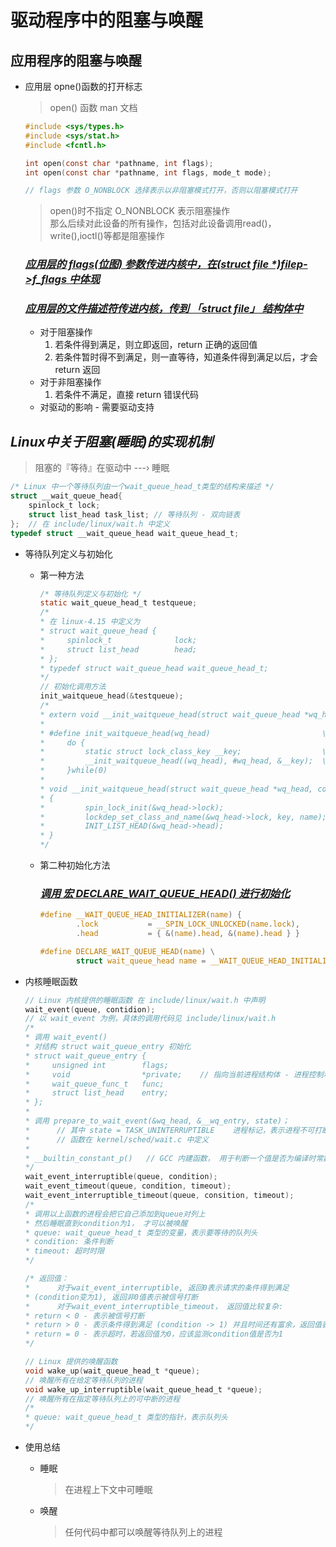 # **驱动程序中的阻塞与唤醒**

## **应用程序的阻塞与唤醒**  

- 应用层 opne()函数的打开标志
    > open() 函数 man 文档  
    ```C
    #include <sys/types.h>
    #include <sys/stat.h>
    #include <fcntl.h>

    int open(const char *pathname, int flags);
    int open(const char *pathname, int flags, mode_t mode);

    // flags 参数 O_NONBLOCK 选择表示以非阻塞模式打开，否则以阻塞模式打开
    ```

    > open()时不指定 O_NONBLOCK 表示阻塞操作  
    > 那么后续对此设备的所有操作，包括对此设备调用read()，write(),ioctl()等都是阻塞操作  

    ### <u>***应用层的 flags(位图) 参数传进内核中，在(struct file \*)filep->f_flags 中体现***</u>  
    ### <u>***应用层的文件描述符传进内核，传到 「struct file」 结构体中***</u>  
    
    - 对于阻塞操作
        1. 若条件得到满足，则立即返回，return 正确的返回值
        2. 若条件暂时得不到满足，则一直等待，知道条件得到满足以后，才会 return 返回
    - 对于非阻塞操作
        1. 若条件不满足，直接 return 错误代码
    - 对驱动的影响 - 需要驱动支持

## ***Linux中关于阻塞(睡眠)的实现机制***

> 阻塞的『等待』在驱动中 ---› 睡眠  

```C
/* Linux 中一个等待队列由一个wait_queue_head_t类型的结构来描述 */
struct __wait_queue_head{
    spinlock_t lock;
    struct list_head task_list; // 等待队列 - 双向链表
};  // 在 include/linux/wait.h 中定义
typedef struct __wait_queue_head wait_queue_head_t;
```

- 等待队列定义与初始化
    - 第一种方法
        ```C
        /* 等待队列定义与初始化 */
        static wait_queue_head_t testqueue;
        /*
        * 在 linux-4.15 中定义为
        * struct wait_queue_head {
        *     spinlock_t              lock;
        *     struct list_head        head;
        * };
        * typedef struct wait_queue_head wait_queue_head_t;
        */
        // 初始化调用方法
        init_waitqueue_head(&testqueue);
        /*
        * extern void __init_waitqueue_head(struct wait_queue_head *wq_head, const char *name, struct lock_class_key *);
        *
        * #define init_waitqueue_head(wq_head)                         \
        *     do {
        *         static struct lock_class_key __key;                  \
        *         __init_waitqueue_head((wq_head), #wq_head, &__key);  \
        *     }while(0)
        *
        * void __init_waitqueue_head(struct wait_queue_head *wq_head, const char *name, struct lock_class_key *key)
        * {
        *         spin_lock_init(&wq_head->lock);
        *         lockdep_set_class_and_name(&wq_head->lock, key, name);
        *         INIT_LIST_HEAD(&wq_head->head);
        * }
        */
        ```
    - 第二种初始化方法  
        ### ***<u>调用 宏 DECLARE_WAIT_QUEUE_HEAD() 进行初始化</u>***
        ```C
        #define __WAIT_QUEUE_HEAD_INITIALIZER(name) {                           \
                .lock           = __SPIN_LOCK_UNLOCKED(name.lock),              \
                .head           = { &(name).head, &(name).head } }

        #define DECLARE_WAIT_QUEUE_HEAD(name) \
                struct wait_queue_head name = __WAIT_QUEUE_HEAD_INITIALIZER(name)
        ```

- 内核睡眠函数
    ```C
    // Linux 内核提供的睡眠函数 在 include/linux/wait.h 中声明
    wait_event(queue, contidion);
    // 以 wait_event 为例，具体的调用代码见 include/linux/wait.h
    /*
    * 调用 wait_event()
    * 对结构 struct wait_queue_entry 初始化
    * struct wait_queue_entry {
    *     unsigned int        flags;
    *     void                *private;    // 指向当前进程结构体 - 进程控制块
    *     wait_queue_func_t   func;
    *     struct list_head    entry;
    * };
    *
    * 调用 prepare_to_wait_event(&wq_head, &__wq_entry, state)；
    *      // 其中 state = TASK_UNINTERRUPTIBLE    进程标记，表示进程不可打断
    *      // 函数在 kernel/sched/wait.c 中定义
    *
    * __builtin_constant_p()   // GCC 内建函数， 用于判断一个值是否为编译时常数，若值为常数则返回 1， 否则返回 0
    */
    wait_event_interruptible(queue, condition);
    wait_event_timeout(queue, condition, timeout);
    wait_event_interruptible_timeout(queue, consition, timeout);
    /*
    * 调用以上函数的进程会把它自己添加到queue对列上
    * 然后睡眠直到condition为1， 才可以被唤醒
    * queue: wait_queue_head_t 类型的变量，表示要等待的队列头
    * condition: 条件判断
    * timeout: 超时时限
    */

    /* 返回值：
    *      对于wait_event_interruptible, 返回0表示请求的条件得到满足
    * (condition变为1), 返回非0值表示被信号打断
    *      对于wait_event_interruptible_timeout， 返回值比较复杂:
    * return < 0 - 表示被信号打断
    * return > 0 - 表示条件得到满足 (condition -> 1) 并且时间还有富余，返回值表示剩余的时剪片
    * return = 0 - 表示超时，若返回值为0，应该监测condition值是否为1
    */

    // Linux 提供的唤醒函数
    void wake_up(wait_queue_head_t *queue);
    // 唤醒所有在给定等待队列的进程
    void wake_up_interruptible(wait_queue_head_t *queue);
    // 唤醒所有在指定等待队列上的可中断的进程
    /*
    * queue: wait_queue_head_t 类型的指针，表示队列头
    */
    ```

- 使用总结
    - 睡眠
        > 在进程上下文中可睡眠
    - 唤醒
        > 任何代码中都可以唤醒等待队列上的进程
